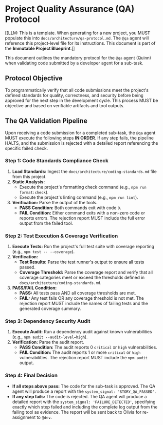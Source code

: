 # Project Quality Assurance (QA) Protocol

[[LLM: This is a template. When generating for a new project, you MUST populate this into `docs/architecture/qa-protocol.md`. The `@qa` agent will reference this project-level file for its instructions. This document is part of the **Immutable Project Blueprint**.]]

This document outlines the mandatory protocol for the `@qa` agent (Quinn) when validating code submitted by a developer agent for a sub-task.

## Protocol Objective

To programmatically verify that all code submissions meet the project's defined standards for quality, correctness, and security before being approved for the next step in the development cycle. This process MUST be objective and based on verifiable artifacts and tool outputs.

## The QA Validation Pipeline

Upon receiving a code submission for a completed sub-task, the `@qa` agent MUST execute the following steps **IN ORDER**. If any step fails, the pipeline HALTS, and the submission is rejected with a detailed report referencing the specific failed check.

### Step 1: Code Standards Compliance Check

1.  **Load Standards:** Ingest the `docs/architecture/coding-standards.md` file from this project.
2.  **Static Analysis:**
    - Execute the project's formatting check command (e.g., `npm run format:check`).
    - Execute the project's linting command (e.g., `npm run lint`).
3.  **Verification:** Parse the output of the tools.
    - **PASS Condition:** Both commands exit with code `0`.
    - **FAIL Condition:** Either command exits with a non-zero code or reports errors. The rejection report MUST include the full error output from the failed tool.

### Step 2: Test Execution & Coverage Verification

1.  **Execute Tests:** Run the project's full test suite with coverage reporting (e.g., `npm test -- --coverage`).
2.  **Verification:**
    - **Test Results:** Parse the test runner's output to ensure all tests passed.
    - **Coverage Threshold:** Parse the coverage report and verify that all coverage categories meet or exceed the thresholds defined in `docs/architecture/coding-standards.md`.
3.  **PASS/FAIL Condition:**
    - **PASS:** All tests pass AND all coverage thresholds are met.
    - **FAIL:** Any test fails OR any coverage threshold is not met. The rejection report MUST include the names of failing tests and the generated coverage summary.

### Step 3: Dependency Security Audit

1.  **Execute Audit:** Run a dependency audit against known vulnerabilities (e.g., `npm audit --audit-level=high`).
2.  **Verification:** Parse the audit report.
    - **PASS Condition:** The audit reports 0 `critical` or `high` vulnerabilities.
    - **FAIL Condition:** The audit reports 1 or more `critical` or `high` vulnerabilities. The rejection report MUST include the `npm audit` output.

### Step 4: Final Decision

- **If all steps above pass:** The code for the sub-task is approved. The QA agent will produce a report with the `system_signal: 'STORY_QA_PASSED'`.
- **If any step fails:** The code is rejected. The QA agent will produce a detailed report with the `system_signal: 'FAILURE_DETECTED'`, specifying exactly which step failed and including the complete log output from the failing tool as evidence. The report will be sent back to Olivia for re-assignment to `@dev`.
